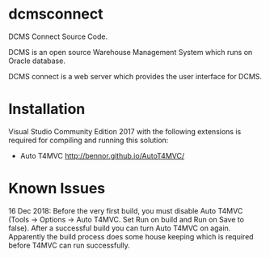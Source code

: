dcmsconnect
===========

DCMS Connect Source Code.

DCMS is an open source Warehouse Management System which runs on Oracle database.

DCMS connect is a web server which provides
the user interface for DCMS.

Installation
=============
Visual Studio Community Edition 2017 with the following extensions is required for compiling and running this solution:

* Auto T4MVC http://bennor.github.io/AutoT4MVC/

Known Issues
============
16 Dec 2018: Before the very first build, you must disable Auto T4MVC (Tools -> Options -> Auto T4MVC. Set Run on build and 
Run on Save to false). After a successful build you can turn Auto T4MVC on again. Apparently the build process does some
house keeping which is required before T4MVC can run successfully.

